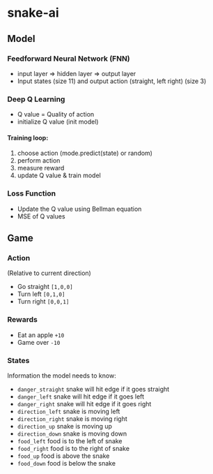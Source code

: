 # snake-ai

## Model
### Feedforward Neural Network (FNN)
- input layer => hidden layer => output layer
- Input states (size 11) and output action (straight, left right) (size 3)

### Deep Q Learning
- Q value = Quality of action
- initialize Q value (init model)
#### Training loop:
1. choose action (mode.predict(state) or random)
2. perform action
3. measure reward
4. update Q value & train model

### Loss Function
- Update the Q value using Bellman equation
- MSE of Q values

## Game
### Action
(Relative to current direction)
- Go straight `[1,0,0]`
- Turn left `[0,1,0]`
- Turn right `[0,0,1]`

### Rewards
- Eat an apple `+10`
- Game over `-10`

### States
Information the model needs to know:
- `danger_straight` snake will hit edge if it goes straight
- `danger_left` snake will hit edge if it goes left
- `danger_right` snake will hit edge if it goes right
- `direction_left` snake is moving left
- `direction_right` snake is moving right
- `direction_up` snake is moving up
- `direction_down` snake is moving down
- `food_left` food is to the left of snake
- `food_right` food is to the right of snake
- `food_up` food is above the snake
- `food_down` food is below the snake